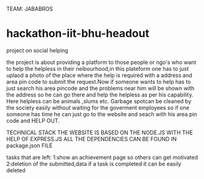 TEAM: JABABROS
# hackathon-iit-bhu-headout
project on social helping

the project is about providing a platform to those people or ngo's who want to help the helpless in their neibourhood,in this plateform one has to just uplaod a photo of the place where the help is required with a address and area pin code to submit the request.Now if someone wants to help has to just search his area pincode and the problems near him will be shown with the address so he can go there and help the helpless as per his capability.
Here helpless can be animals ,slums etc. Garbage spotcan be cleaned by the society easily  without waiting for the goverment employees 
so if one someone has time he can just go to the website and seach with his area pin code and HELP OUT.




TECHNICAL STACK
THE WEBSITE IS BASED ON THE NODE.JS WITH THE HELP OF EXPRESS.JS ALL THE DEPENDENCIES CAN BE FOUND IN package.json FILE



tasks that are left:
1:show an achievement page so others can get motivated
2:deletion of the submitted,data if a task is completed it can be easily deleted
